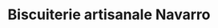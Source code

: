 ---
title: "Biscuiterie artisanale Navarro"
url: /ollioules/biscuiterie-artisanale-navarro/
shop: Konditorei
---